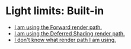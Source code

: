 # Light limits: Built-in
- [I am using the Forward render path.](Built-In/Forward.md)
- [I am using the Deferred Shading render path.](Built-In/Deferred.md)
- [I don't know what render path I am using.](Built-In/Unknown.md)
